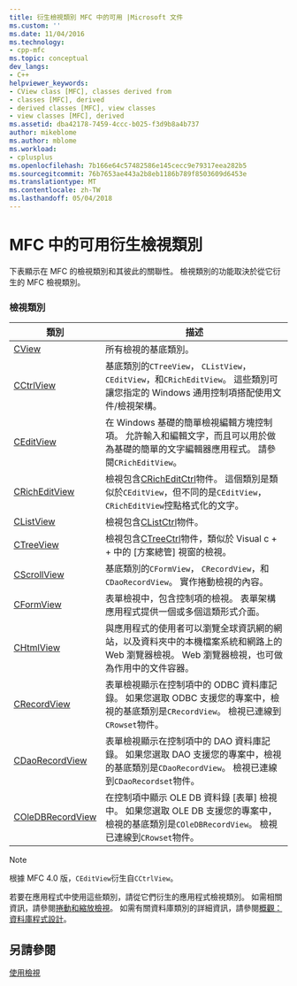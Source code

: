 ```yaml
---
title: 衍生檢視類別 MFC 中的可用 |Microsoft 文件
ms.custom: ''
ms.date: 11/04/2016
ms.technology:
- cpp-mfc
ms.topic: conceptual
dev_langs:
- C++
helpviewer_keywords:
- CView class [MFC], classes derived from
- classes [MFC], derived
- derived classes [MFC], view classes
- view classes [MFC], derived
ms.assetid: dba42178-7459-4ccc-b025-f3d9b8a4b737
author: mikeblome
ms.author: mblome
ms.workload:
- cplusplus
ms.openlocfilehash: 7b166e64c57482586e145cecc9e79317eea282b5
ms.sourcegitcommit: 76b7653ae443a2b8eb1186b789f8503609d6453e
ms.translationtype: MT
ms.contentlocale: zh-TW
ms.lasthandoff: 05/04/2018
---
```

# <a name="derived-view-classes-available-in-mfc"></a>MFC 中的可用衍生檢視類別
下表顯示在 MFC 的檢視類別和其彼此的關聯性。 檢視類別的功能取決於從它衍生的 MFC 檢視類別。  
  
### <a name="view-classes"></a>檢視類別  
  
|類別|描述|  
|-----------|-----------------|  
|[CView](../mfc/reference/cview-class.md)|所有檢視的基底類別。|  
|[CCtrlView](../mfc/reference/cctrlview-class.md)|基底類別的`CTreeView`， `CListView`， `CEditView`，和`CRichEditView`。 這些類別可讓您指定的 Windows 通用控制項搭配使用文件/檢視架構。|  
|[CEditView](../mfc/reference/ceditview-class.md)|在 Windows 基礎的簡單檢視編輯方塊控制項。 允許輸入和編輯文字，而且可以用於做為基礎的簡單的文字編輯器應用程式。 請參閱`CRichEditView`。|  
|[CRichEditView](../mfc/reference/cricheditview-class.md)|檢視包含[CRichEditCtrl](../mfc/reference/cricheditctrl-class.md)物件。 這個類別是類似於`CEditView`，但不同的是`CEditView`，`CRichEditView`控點格式化的文字。|  
|[CListView](../mfc/reference/clistview-class.md)|檢視包含[CListCtrl](../mfc/reference/clistctrl-class.md)物件。|  
|[CTreeView](../mfc/reference/ctreeview-class.md)|檢視包含[CTreeCtrl](../mfc/reference/ctreectrl-class.md)物件，類似於 Visual c + + 中的 [方案總管] 視窗的檢視。|  
|[CScrollView](../mfc/reference/cscrollview-class.md)|基底類別的`CFormView`， `CRecordView`，和`CDaoRecordView`。 實作捲動檢視的內容。|  
|[CFormView](../mfc/reference/cformview-class.md)|表單檢視中，包含控制項的檢視。 表單架構應用程式提供一個或多個這類形式介面。|  
|[CHtmlView](../mfc/reference/chtmlview-class.md)|與應用程式的使用者可以瀏覽全球資訊網的網站，以及資料夾中的本機檔案系統和網路上的 Web 瀏覽器檢視。 Web 瀏覽器檢視，也可做為作用中的文件容器。|  
|[CRecordView](../mfc/reference/crecordview-class.md)|表單檢視顯示在控制項中的 ODBC 資料庫記錄。 如果您選取 ODBC 支援您的專案中，檢視的基底類別是`CRecordView`。 檢視已連線到`CRowset`物件。|  
|[CDaoRecordView](../mfc/reference/cdaorecordview-class.md)|表單檢視顯示在控制項中的 DAO 資料庫記錄。 如果您選取 DAO 支援您的專案中，檢視的基底類別是`CDaoRecordView`。 檢視已連線到`CDaoRecordset`物件。|  
|[COleDBRecordView](../mfc/reference/coledbrecordview-class.md)|在控制項中顯示 OLE DB 資料錄 [表單] 檢視中。 如果您選取 OLE DB 支援您的專案中，檢視的基底類別是`COleDBRecordView`。 檢視已連線到`CRowset`物件。|  
  
> [!NOTE]
>  根據 MFC 4.0 版，`CEditView`衍生自`CCtrlView`。  
  
 若要在應用程式中使用這些類別，請從它們衍生的應用程式檢視類別。 如需相關資訊，請參閱[捲動和縮放檢視](../mfc/scrolling-and-scaling-views.md)。 如需有關資料庫類別的詳細資訊，請參閱[概觀： 資料庫程式設計](../data/data-access-programming-mfc-atl.md)。  
  
## <a name="see-also"></a>另請參閱  
 [使用檢視](../mfc/using-views.md)

